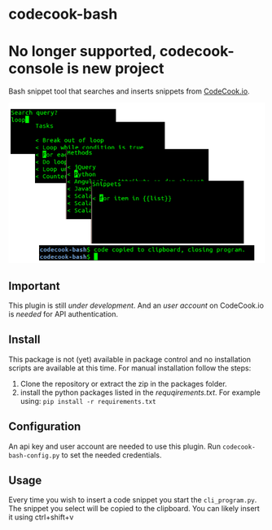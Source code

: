 codecook-bash
=============

# No longer supported, codecook-console is new project

Bash snippet tool that searches and inserts snippets from [CodeCook.io](http://codecook.io/).


![Plugin impression](https://raw.githubusercontent.com/RRMoelker/codecook-bash/master/codecook_bashplugin_impression.png)

## Important
This plugin is still *under development*. And an *user account* on CodeCook.io is *needed* for API authentication.


## Install
This package is not (yet) available in package control and no installation scripts are available at this time. For manual installation follow the steps:

1. Clone the repository or extract the zip in the packages folder.
1. install the python packages listed in the *requqirements.txt*. For example using: `pip install -r requirements.txt`

## Configuration
An api key and user account are needed to use this plugin. Run `codecook-bash-config.py` to set the needed credentials.

## Usage
Every time you wish to insert a code snippet you start the `cli_program.py`. The snippet you select will be copied to the clipboard. You can likely insert it using ctrl+shift+v
